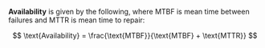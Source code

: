 **Availability** is given by the following, where MTBF is mean time between failures and MTTR is mean time to repair:

$$
\text{Availability} = \frac{\text{MTBF}}{\text{MTBF} + \text{MTTR}}
$$